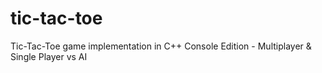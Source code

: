 # tic-tac-toe
Tic-Tac-Toe game implementation in C++ Console Edition - Multiplayer &amp; Single Player vs AI
